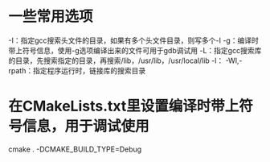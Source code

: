 # 一些常用选项
-I：指定gcc搜索头文件的目录，如果有多个头文件目录，则写多个-I
-g：编译时带上符号信息，使用-g选项编译出来的文件可用于gdb调试用
-L：指定gcc搜索库的目录，先搜索指定的目录，再搜索/lib，/usr/lib，/usr/local/lib
-l：
-Wl,-rpath：指定程序运行时，链接库的搜索目录

# 在CMakeLists.txt里设置编译时带上符号信息，用于调试使用
cmake . -DCMAKE_BUILD_TYPE=Debug